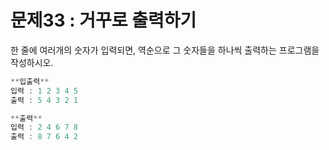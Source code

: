 # 문제33 : 거꾸로 출력하기

한 줄에 여러개의 숫자가 입력되면, 역순으로 그 숫자들을 하나씩 출력하는 프로그램을 작성하시오.

```jsx
**입출력**
입력 : 1 2 3 4 5
출력 : 5 4 3 2 1

**출력**
입력 : 2 4 6 7 8
출력 : 8 7 6 4 2
```
